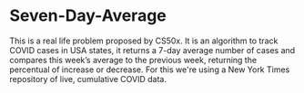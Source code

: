 # Seven-Day-Average
This is a real life problem proposed by CS50x. It is an algorithm to track COVID cases in USA states, it returns a 7-day average number of cases and compares this week’s average to the previous week, returning the percentual of increase or decrease. For this we're using a New York Times repository of live, cumulative COVID data.
